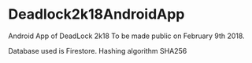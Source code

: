 # Deadlock2k18AndroidApp
Android App of DeadLock 2k18
To be made public on February 9th 2018.

Database used is Firestore.
Hashing algorithm SHA256
